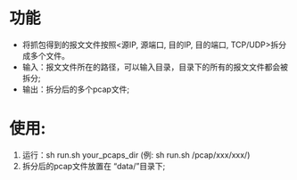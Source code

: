 # 功能
- 将抓包得到的报文文件按照<源IP, 源端口, 目的IP, 目的端口, TCP/UDP>拆分成多个文件。
- 输入：报文文件所在的路径，可以输入目录，目录下的所有的报文文件都会被拆分;
- 输出：拆分后的多个pcap文件;

# 使用:
1. 运行：sh run.sh your_pcaps_dir (例: sh run.sh /pcap/xxx/xxx/)
1. 拆分后的pcap文件放置在 “data/”目录下;

